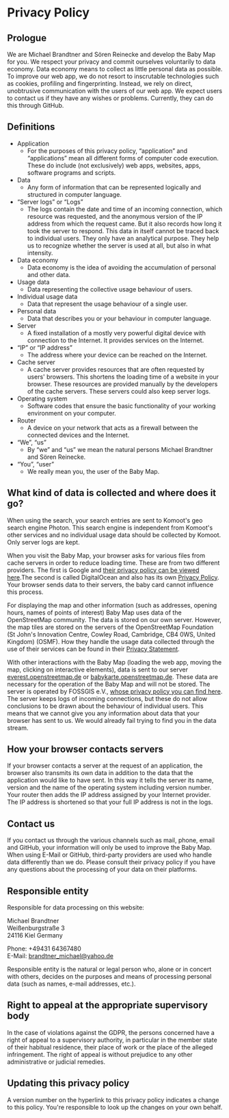 # Privacy Policy

## Prologue

We are Michael Brandtner and Sören Reinecke and develop the Baby Map for you. We respect your privacy and commit ourselves voluntarily to data economy. Data economy means to collect as little personal data as possible. To improve our web app, we do not resort to inscrutable technologies such as cookies, profiling and fingerprinting. Instead, we rely on direct, unobtrusive communication with the users of our web app. We expect users to contact us if they have any wishes or problems. Currently, they can do this through GitHub.

## Definitions

- Application
  - For the purposes of this privacy policy, “application” and “applications” mean all different forms of computer code execution. These do include (not exclusively) web apps, websites, apps, software programs and scripts.
- Data
  - Any form of information that can be represented logically and structured in computer language.
- “Server logs” or “Logs”
  - The logs contain the date and time of an incoming connection, which resource was requested, and the anonymous version of the IP address from which the request came. But it also records how long it took the server to respond. This data in itself cannot be traced back to individual users. They only have an analytical purpose. They help us to recognize whether the server is used at all, but also in what intensity.
- Data economy
  - Data economy is the idea of avoiding the accumulation of personal and other data.
- Usage data
  - Data representing the collective usage behaviour of users.
- Individual usage data
  - Data that represent the usage behaviour of a single user.
- Personal data
  - Data that describes you or your behaviour in computer language.
- Server
  - A fixed installation of a mostly very powerful digital device with connection to the Internet. It provides services on the Internet.
- “IP” or “IP address”
  - The address where your device can be reached on the Internet.
- Cache server
  - A cache server provides resources that are often requested by users' browsers. This shortens the loading time of a website in your browser. These resources are provided manually by the developers of the cache servers. These servers could also keep server logs.
- Operating system
  - Software codes that ensure the basic functionality of your working environment on your computer.
- Router
  - A device on your network that acts as a firewall between the connected devices and the Internet.
- “We”, “us”
  - By “we” and “us” we mean the natural persons Michael Brandtner and Sören Reinecke.
- “You”, “user”
  - We really mean you, the user of the Baby Map.

## What kind of data is collected and where does it go?

When using the search, your search entries are sent to Komoot's geo search engine Photon. This search engine is independent from Komoot's other services and no individual usage data should be collected by Komoot. Only server logs are kept.

When you visit the Baby Map, your browser asks for various files from cache servers in order to reduce loading time. These are from two different providers. The first is Google and [their privacy policy can be viewed here](https://policies.google.com/privacy#infocollect).The second is called DigitalOcean and also has its own [Privacy Policy](https://www.digitalocean.com/legal/privacy-policy/). Your browser sends data to their servers, the baby card cannot influence this process.

For displaying the map and other information (such as addresses, opening hours, names of points of interest) Baby Map uses data of the OpenStreetMap community. The data is stored on our own server. However, the map tiles are stored on the servers of the OpenStreetMap Foundation (St John's Innovation Centre, Cowley Road, Cambridge, CB4 0WS, United Kingdom) (OSMF). How they handle the usage data collected through the use of their services can be found in their [Privacy Statement](https://wiki.osmfoundation.org/wiki/Privacy_Policy).

With other interactions with the Baby Map (loading the web app, moving the map, clicking on interactive elements), data is sent to our server [everest.openstreetmap.de](https://everest.openstreetmap.de) or [babykarte.openstreetmap.de](https://babykarte.openstreetmap.de). These data are necessary for the operation of the Baby Map and will not be stored. The server is operated by FOSSGIS e.V., [whose privacy policy you can find here](https://www.fossgis.de/datenschutzerklaerung). The server keeps logs of incoming connections, but these do not allow conclusions to be drawn about the behaviour of individual users. This means that we cannot give you any information about data that your browser has sent to us. We would already fail trying to find you in the  data stream.

## How your browser contacts servers

If your browser contacts a server at the request of an application, the browser also transmits its own data in addition to the data that the application would like to have sent. In this way it tells the server its name, version and the name of the operating system including version number. Your router then adds the IP address assigned by your Internet provider. The IP address is shortened so that your full IP address is not in the logs.

## Contact us

If you contact us through the various channels such as mail, phone, email and GitHub, your information will only be used to improve the Baby Map. When using E-Mail or GitHub, third-party providers are used who handle data differently than we do. Please consult their privacy policy if you have any questions about the processing of your data on their platforms.

## Responsible entity

Responsible for data processing on this website: 

Michael Brandtner  
Weißenburgstraße 3  
24116 Kiel 
Germany 

Phone: +49431 64367480  
E-Mail: [brandtner_michael@yahoo.de](mailto:brandtner_michael@yahoo.de)

Responsible entity is the natural or legal person who, alone or in concert with others, decides on the purposes and means of processing personal data (such as names, e-mail addresses, etc.).

## Right to appeal at the appropriate supervisory body

In the case of violations against the GDPR, the persons concerned have a right of appeal to a supervisory authority, in particular in the member state of their habitual residence, their place of work or the place of the alleged infringement. The right of appeal is without prejudice to any other administrative or judicial remedies.

## Updating this privacy policy

A version number on the hyperlink to this privacy policy indicates a change to this policy. You're responsible to look up the changes on your own behalf.

